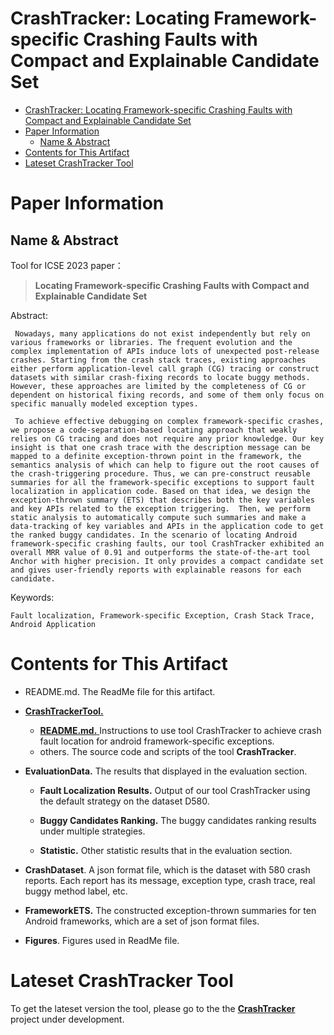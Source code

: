 # CrashTracker: Locating Framework-specific Crashing Faults with Compact and Explainable Candidate Set

- [CrashTracker: Locating Framework-specific Crashing Faults with Compact and Explainable Candidate Set](#crashtracker-locating-framework-specific-crashing-faults-with-compact-and-explainable-candidate-set)
- [Paper Information](#paper-information)
  - [Name \& Abstract](#name--abstract)
- [Contents for This Artifact](#contents-for-this-artifact)
- [Lateset CrashTracker Tool](#lateset-crashtracker-tool)


# Paper Information

## Name & Abstract 

Tool for ICSE 2023 paper：

> **Locating Framework-specific Crashing Faults with Compact and Explainable Candidate Set**

Abstract:
```
 Nowadays, many applications do not exist independently but rely on various frameworks or libraries. The frequent evolution and the complex implementation of APIs induce lots of unexpected post-release crashes. Starting from the crash stack traces, existing approaches either perform application-level call graph (CG) tracing or construct datasets with similar crash-fixing records to locate buggy methods. However, these approaches are limited by the completeness of CG or dependent on historical fixing records, and some of them only focus on specific manually modeled exception types. 
 
 To achieve effective debugging on complex framework-specific crashes, we propose a code-separation-based locating approach that weakly relies on CG tracing and does not require any prior knowledge. Our key insight is that one crash trace with the description message can be mapped to a definite exception-thrown point in the framework, the semantics analysis of which can help to figure out the root causes of the crash-triggering procedure. Thus, we can pre-construct reusable summaries for all the framework-specific exceptions to support fault localization in application code. Based on that idea, we design the exception-thrown summary (ETS) that describes both the key variables and key APIs related to the exception triggering.  Then, we perform static analysis to automatically compute such summaries and make a data-tracking of key variables and APIs in the application code to get the ranked buggy candidates. In the scenario of locating Android framework-specific crashing faults, our tool CrashTracker exhibited an overall MRR value of 0.91 and outperforms the state-of-the-art tool Anchor with higher precision. It only provides a compact candidate set and gives user-friendly reports with explainable reasons for each candidate.
```

Keywords: 

```
Fault localization, Framework-specific Exception, Crash Stack Trace, Android Application
```

# Contents for This Artifact

- README.md. The ReadMe file for this artifact.

- [**CrashTrackerTool.**](CrashTrackerTool/)
  - [**README.md.** ](CrashTrackerTool/README.md) Instructions to use tool CrashTracker to achieve crash fault location for android framework-specific exceptions.
  - others. The source code and scripts of the tool **CrashTracker**.
  
- **EvaluationData.** The results that displayed in the evaluation section.
  - **Fault Localization Results.** Output of our tool CrashTracker using the default strategy on the dataset D580.
  
  - **Buggy Candidates Ranking.** The buggy candidates ranking results under multiple strategies.  
  
  - **Statistic.** Other statistic results that in the evaluation section.
  
- **CrashDataset**. A json format file, which is the dataset with 580 crash reports. Each report has its message,  exception type, crash trace, real buggy method label, etc.

- **FrameworkETS.** The constructed exception-thrown summaries for ten Android frameworks, which are a set of json format files. 

- **Figures**. Figures used in ReadMe file.



# Lateset CrashTracker Tool

To get the lateset version the tool, please go to the the [**CrashTracker** ](https://github.com/hanada31/CrashTracker) project under development.


